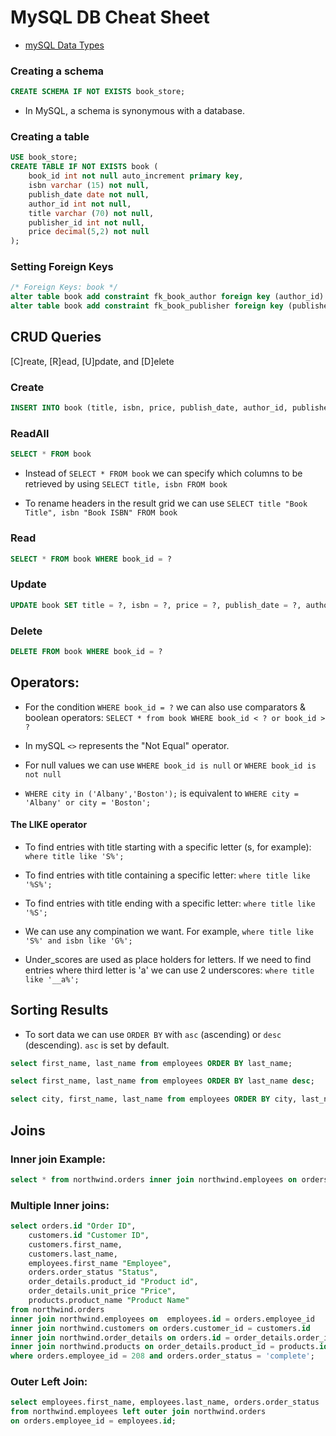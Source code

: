 # MySQL DB Cheat Sheet

* [mySQL Data Types](https://www.w3schools.com/sql/sql_datatypes.asp)

### Creating a schema
	
```sql
CREATE SCHEMA IF NOT EXISTS book_store;
```
* In MySQL, a schema is synonymous with a database.

### Creating a table

```sql
USE book_store;
CREATE TABLE IF NOT EXISTS book (
	book_id int not null auto_increment primary key,
	isbn varchar (15) not null,
	publish_date date not null,
	author_id int not null,
	title varchar (70) not null,
	publisher_id int not null,
	price decimal(5,2) not null
);
```

### Setting Foreign Keys

```sql
/* Foreign Keys: book */
alter table book add constraint fk_book_author foreign key (author_id) references author(author_id);
alter table book add constraint fk_book_publisher foreign key (publisher_id) references publisher(publisher_id);
```

## CRUD Queries

[C]reate, [R]ead, [U]pdate, and [D]elete

### Create 

```sql
INSERT INTO book (title, isbn, price, publish_date, author_id, publisher_id) VALUES (?, ?, ?, ?, ?, ?)
```
### ReadAll

```sql
SELECT * FROM book
```

* Instead of `SELECT * FROM book` we can specify which columns to be retrieved by using `SELECT title, isbn FROM book`

* To rename headers in the result grid we can use `SELECT title "Book Title", isbn "Book ISBN" FROM book`

### Read

```sql
SELECT * FROM book WHERE book_id = ?
```

### Update

```sql
UPDATE book SET title = ?, isbn = ?, price = ?, publish_date = ?, author_id = ?, publisher_id = ? WHERE book_id = ?;
```

### Delete

```sql
DELETE FROM book WHERE book_id = ?
```

## Operators:

* For the condition `WHERE book_id = ?` we can also use comparators & boolean operators: `SELECT * from book WHERE book_id < ? or book_id > ?`

* In mySQL `<>` represents the "Not Equal" operator.

* For null values we can use `WHERE book_id is null` or `WHERE book_id is not null`

* `WHERE city in ('Albany','Boston');` is equivalent to `WHERE city = 'Albany' or city = 'Boston';`

#### The LIKE operator

* To find entries with title starting with a specific letter (s, for example): `where title like 'S%';`

* To find entries with title containing a specific letter: `where title like '%S%';`

* To find entries with title ending with a specific letter: `where title like '%S';`

* We can use any compination we want. For example, `where title like 'S%' and isbn like 'G%';`

* Under_scores are used as place holders for letters. If we need to find entries where third letter is 'a' we can use 2 underscores: `where title like '__a%';`

## Sorting Results

* To sort data we can use `ORDER BY` with `asc` (ascending) or `desc` (descending). `asc` is set by default.

```sql
select first_name, last_name from employees ORDER BY last_name;
```

```sql
select first_name, last_name from employees ORDER BY last_name desc;
```

```sql
select city, first_name, last_name from employees ORDER BY city, last_name;`
```

## Joins

### Inner join Example:

```sql
select * from northwind.orders inner join northwind.employees on orders.employee_id = employees.id;
```

### Multiple Inner joins:

```sql
select orders.id "Order ID", 
	customers.id "Customer ID",
	customers.first_name,
	customers.last_name,
	employees.first_name "Employee", 
	orders.order_status "Status",
	order_details.product_id "Product id",
	order_details.unit_price "Price",
	products.product_name "Product Name"
from northwind.orders
inner join northwind.employees on  employees.id = orders.employee_id
inner join northwind.customers on orders.customer_id = customers.id
inner join northwind.order_details on orders.id = order_details.order_id
inner join northwind.products on order_details.product_id = products.id
where orders.employee_id = 208 and orders.order_status = 'complete';
```
	
### Outer Left Join:

```sql
select employees.first_name, employees.last_name, orders.order_status
from northwind.employees left outer join northwind.orders
on orders.employee_id = employees.id;
```